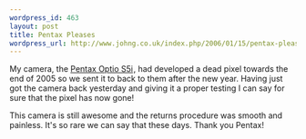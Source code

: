 ```yaml
--- 
wordpress_id: 463
layout: post
title: Pentax Pleases
wordpress_url: http://www.johng.co.uk/index.php/2006/01/15/pentax-pleases/
---
```

My camera, the <a href="http://www.amazon.co.uk/exec/obidos/redirect?link_code=ur2&tag=johngblog-21&camp=1634&creative=6738&path=ASIN%2FB00031ZE3O%2Fqid%3D1137325977%2Fsr%3D8-3%2Fref%3Dsr_8_xs_ap_i3_xgl">Pentax Optio S5i</a><img width="1" height="1" border="0" style="border: medium none  ! important; margin: 0px ! important" src="http://www.assoc-amazon.co.uk/e/ir?t=johngblog-21&l=ur2&o=2" />, had developed a dead pixel towards the end of 2005 so we sent it to back to them after the new year. Having just got the camera back yesterday and giving it a proper testing I can say for sure that the pixel has now gone!

This camera is still awesome and the returns procedure was smooth and painless. It's so rare we can say that these days. Thank you Pentax!
